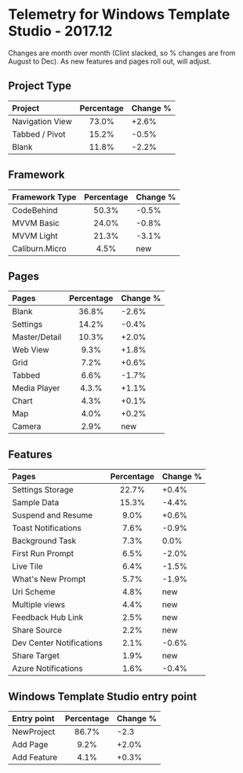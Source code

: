 # Telemetry for Windows Template Studio - 2017.12

Changes are month over month (Clint slacked, so % changes are from August to Dec).  As new features and pages roll out, will adjust.

## Project Type

|Project|Percentage|Change %|
|:---|:---:|:---|
|Navigation View|73.0%|+2.6%|
|Tabbed / Pivot|15.2%|-0.5%|
|Blank|11.8%|-2.2%|

## Framework

|Framework Type|Percentage|Change %|
|:---|:---:|:---|
|CodeBehind|50.3%|-0.5%|
|MVVM Basic|24.0%|-0.8%|
|MVVM Light|21.3%|-3.1%|
|Caliburn.Micro|4.5%|new|

## Pages

|Pages|Percentage|Change %|
|:---|:---:|:---|
|Blank|36.8%|-2.6%|
|Settings|14.2%|-0.4%|
|Master/Detail|10.3%|+2.0%|
|Web View|9.3%|+1.8%|
|Grid|7.2%|+0.6%|
|Tabbed|6.6%|-1.7%|
|Media Player|4.3.%|+1.1%|
|Chart|4.3%|+0.1%|
|Map|4.0%|+0.2%|
|Camera|2.9%|new|

## Features

|Pages|Percentage|Change %|
|:---|:---:|:---|
|Settings Storage|22.7%|+0.4%|
|Sample Data|15.3%|-4.4%|
|Suspend and Resume|9.0%|+0.6%|
|Toast Notifications|7.6%|-0.9%|
|Background Task|7.3%|0.0%|
|First Run Prompt|6.5%|-2.0%|
|Live Tile|6.4%|-1.5%|
|What's New Prompt|5.7%|-1.9%|
|Uri Scheme|4.8%|new|
|Multiple views|4.4%|new|
|Feedback Hub Link|2.5%|new|
|Share Source|2.2%|new|
|Dev Center Notifications|2.1%|-0.6%|
|Share Target|1.9%|new|
|Azure Notifications|1.6%|-0.4%|

## Windows Template Studio entry point
|Entry point|Percentage|Change %|
|:---|:---:|:---|
|NewProject|86.7%|-2.3|
|Add Page|9.2%|+2.0%|
|Add Feature|4.1%|+0.3%|

